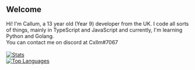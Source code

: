 ## Welcome
Hi! I'm Callum, a 13 year old (Year 9) developer from the UK. I code all sorts of things, mainly in TypeScript and JavaScript and currently, I'm learning Python and Golang.
<br>
You can contact me on discord at Cxllm#7067
<br><br>
[![Stats](https://github-readme-stats.vercel.app/api?username=cxllm&show_icons=true&theme=algolia&count_private=true&hide=issues,prs,stars)](https://github.com/cxllm)
<br>
[![Top Languages](https://github-readme-stats.vercel.app/api/top-langs/?username=cxllm&theme=algolia)](https://github.com/cxllm)
